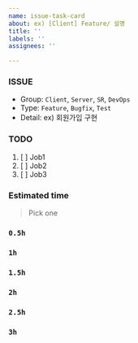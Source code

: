 ```yaml
---
name: issue-task-card
about: ex) [Client] Feature/ 설명
title: ''
labels: ''
assignees: ''

---
```


### ISSUE
* Group:  `Client`, `Server`, `SR`, `DevOps`
* Type: `Feature`, `Bugfix`, `Test`
* Detail: ex) 회원가입 구현

### TODO
1. [ ]  Job1
2. [ ]  Job2
3. [ ]  Job3

### Estimated time
> Pick one
### `0.5h`
### `1h`
### `1.5h`
### `2h`
### `2.5h`
### `3h`
